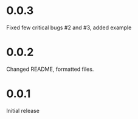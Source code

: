 # 0.0.3

Fixed few critical bugs #2 and #3, added example

# 0.0.2

Changed README, formatted files.

# 0.0.1

Initial release